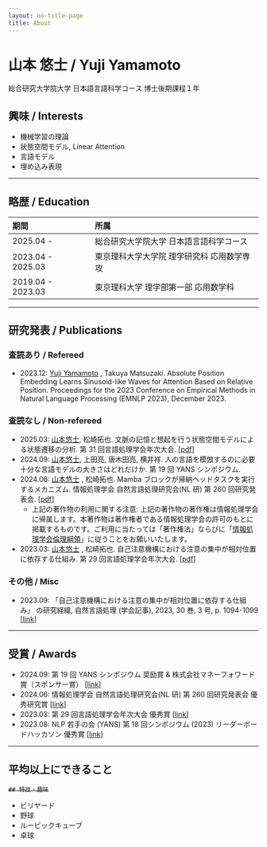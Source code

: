 ```yaml
---
layout: no-title-page
title: About
---
```


# 山本 悠士 / Yuji Yamamoto

総合研究大学院大学 日本語言語科学コース 博士後期課程１年

## 興味 / Interests

- 機械学習の理論
- 状態空間モデル, Linear Attention
- 言語モデル
- 埋め込み表現

---

## 略歴 / Education

| 期間              | 所属                                       |
| :---------------- | :----------------------------------------- |
| 2025.04 -         | 総合研究大学院大学 日本語言語科学コース  |
| 2023.04 - 2025.03        | 東京理科大学大学院 理学研究科 応用数学専攻 |
| 2019.04 - 2023.03 | 東京理科大学 理学部第一部 応用数学科       |

---

## 研究発表 / Publications

### 査読あり / Refereed

- 2023.12: <u>Yuji Yamamoto</u> , Takuya Matsuzaki. Absolute Position Embedding Learns Sinusoid-like Waves for Attention Based on Relative Position. Proceedings for the 2023 Conference on Empirical Methods in Natural Language Processing (EMNLP 2023), December 2023.

### 査読なし / Non-refereed

- 2025.03: <u>山本悠士</u>, 松崎拓也. 文脈の記憶と想起を行う状態空間モデルによる状態遷移の分析. 第 31 回言語処理学会年次大会. [[pdf](https://www.anlp.jp/proceedings/annual_meeting/2025/pdf_dir/P2-17.pdf)]
- 2024.09: <u>山本悠士</u>, 上田亮, 唐木田亮, 横井祥. 人の言語を模倣するのに必要十分な言語モデルの大きさはどれだけか. 第 19 回 YANS シンポジウム.
- 2024.06: <u>山本悠士</u> , 松崎拓也. Mamba ブロックが帰納ヘッドタスクを実行するメカニズム. 情報処理学会 自然言語処理研究会(NL 研) 第 260 回研究発表会. [[pdf](/assets/misc/0605-022982-file1.pdf)]
  - 上記の著作物の利用に関する注意: 上記の著作物の著作権は情報処理学会に帰属します。本著作物は著作権者である情報処理学会の許可のもとに掲載するものです。ご利用に当たっては「著作権法」ならびに「[情報処理学会倫理綱領](https://www.ipsj.or.jp/tosho/rinri.html)」に従うことをお願いいたします。
- 2023.03: <u>山本悠士</u> , 松崎拓也. 自己注意機構における注意の集中が相対位置に依存する仕組み. 第 29 回言語処理学会年次大会. [[pdf](https://www.anlp.jp/proceedings/annual_meeting/2023/pdf_dir/C3-3.pdf)]

### その他 / Misc

- 2023.09: 「自己注意機構における注意の集中が相対位置に依存する仕組み」 の研究経緯, 自然言語処理 (学会記事), 2023, 30 巻, 3 号, p. 1094-1099 [[link](https://www.jstage.jst.go.jp/article/jnlp/30/3/30_1094/_article/-char/ja)]

---

## 受賞 / Awards

- 2024.09: 第 19 回 YANS シンポジウム 奨励賞 & 株式会社マネーフォワード賞（スポンサー賞） [[link](https://yans.anlp.jp/entry/award#%E7%AC%AC19%E5%9B%9E%E3%82%B7%E3%83%B3%E3%83%9D%E3%82%B8%E3%82%A6%E3%83%A0-2024%E5%B9%B4)]
- 2024.06: 情報処理学会 自然言語処理研究会(NL 研) 第 260 回研究発表会 優秀研究賞 [[link](https://sites.google.com/sig-nl.ipsj.or.jp/sig-nl/%E6%8E%88%E8%B3%9E/outstanding?authuser=0#h.lzgopvbwdkal)]
- 2023.03: 第 29 回言語処理学会年次大会 優秀賞 [[link](https://www.anlp.jp/nlp2023/award.html)]
- 2023.08: NLP 若手の会 (YANS) 第 18 回シンポジウム (2023) リーダーボードハッカソン 優秀賞 [[link](https://yans.anlp.jp/entry/award#%E3%83%AA%E3%83%BC%E3%83%80%E3%83%BC%E3%83%9C%E3%83%BC%E3%83%89%E3%83%8F%E3%83%83%E3%82%AB%E3%82%BD%E3%83%B3%E5%84%AA%E7%A7%80%E8%B3%9E)]

---

## 平均以上にできること

~~`## 特技・趣味`~~

- ビリヤード
- 野球
- ルービックキューブ
- 卓球

